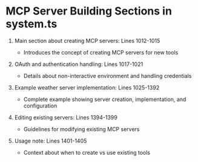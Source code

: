 # MCP Server Building Sections in system.ts

1. Main section about creating MCP servers: Lines 1012-1015
   - Introduces the concept of creating MCP servers for new tools

2. OAuth and authentication handling: Lines 1017-1021
   - Details about non-interactive environment and handling credentials

3. Example weather server implementation: Lines 1025-1392
   - Complete example showing server creation, implementation, and configuration

4. Editing existing servers: Lines 1394-1399
   - Guidelines for modifying existing MCP servers

5. Usage note: Lines 1401-1405
   - Context about when to create vs use existing tools
